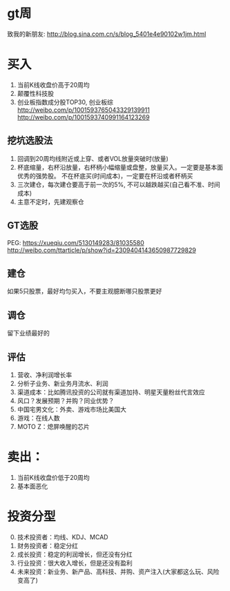 # gt周
致我的新朋友: http://blog.sina.com.cn/s/blog_5401e4e90102w1jm.html

# 买入
1. 当前K线收盘价高于20周均
2. 颠覆性科技股
3. 创业板指数成分股TOP30, 创业板综
    http://weibo.com/p/1001593765043329139911
    http://weibo.com/p/1001593740991164123269

## 挖坑选股法
1. 回调到20周均线附近或上穿、或者VOL放量突破时(放量)
2. 杯底缩量，右杯沿放量，右杯柄小幅缩量或盘整，放量买入。一定要是基本面优秀的强势股。
不在杯底买(时间成本)，一定要在杯沿或者杯柄买
3. 三次建仓，每次建仓要高于前一次的5%, 不可以越跌越买(自己看不准、时间成本)
4. 主意不定时，先建观察仓

## GT选股
PEG: https://xueqiu.com/5130149283/81035580
http://weibo.com/ttarticle/p/show?id=2309404143650987729829

## 建仓
如果5只股票，最好均匀买入，不要主观臆断哪只股票更好

## 调仓
留下业绩最好的

## 评估
1. 营收、净利润增长率
2. 分析子业务、新业务月流水、利润
2. 渠道成本：比如腾讯投资的公司就有渠道加持、明星天量粉丝代言效应
3. 风口？发展预期？并购？同业优势？
3. 中国宅男文化：外卖、游戏市场比美国大
4. 游戏：在线人数
5. MOTO Z：熄屏唤醒的芯片

# 卖出：
1. 当前K线收盘价低于20周均
2. 基本面恶化

# 投资分型
0. 技术投资者：均线、KDJ、MCAD
1. 财务投资者：稳定分红
2. 成长投资：稳定的利润增长，但还没有分红
3. 行业投资：很大收入增长，但是还没有盈利
4. 未来投资：新业务、新产品、高科技、并购、资产注入(大家都这么玩、风险变高了)

